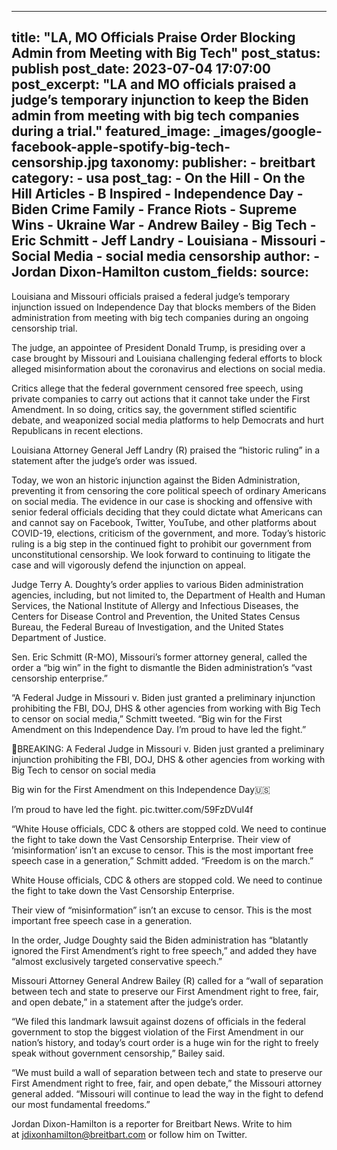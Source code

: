 
---
title: "LA, MO Officials Praise Order Blocking Admin from Meeting with Big Tech" 
post_status: publish
post_date: 2023-07-04 17:07:00 
post_excerpt: "LA and MO officials praised a judge’s temporary injunction to keep the Biden admin from meeting with big tech companies during a trial."
featured_image: _images/google-facebook-apple-spotify-big-tech-censorship.jpg 
taxonomy:
    publisher:
        - breitbart
    category:
        - usa 
    post_tag:
        - On the Hill
        - On the Hill Articles
        - B Inspired
        - Independence Day
        - Biden Crime Family
        - France Riots
        - Supreme Wins
        - Ukraine War
        - Andrew Bailey
        - Big Tech
        - Eric Schmitt
        - Jeff Landry
        - Louisiana
        - Missouri
        - Social Media
        - social media censorship
    author:
        - Jordan Dixon-Hamilton
custom_fields:
    source: 
---
Louisiana and Missouri officials praised a federal judge’s temporary injunction issued on Independence Day that blocks members of the Biden administration from meeting with big tech companies during an ongoing censorship trial.

The judge, an appointee of President Donald Trump, is presiding over a case brought by Missouri and Louisiana challenging federal efforts to block alleged misinformation about the coronavirus and elections on social media.

Critics allege that the federal government censored free speech, using private companies to carry out actions that it cannot take under the First Amendment. In so doing, critics say, the government stifled scientific debate, and weaponized social media platforms to help Democrats and hurt Republicans in recent elections.

Louisiana Attorney General Jeff Landry (R) praised the “historic ruling” in a statement after the judge’s order was issued.

Today, we won an historic injunction against the Biden Administration, preventing it from censoring the core political speech of ordinary Americans on social media. The evidence in our case is shocking and offensive with senior federal officials deciding that they could dictate what Americans can and cannot say on Facebook, Twitter, YouTube, and other platforms about COVID-19, elections, criticism of the government, and more. Today’s historic ruling is a big step in the continued fight to prohibit our government from unconstitutional censorship. We look forward to continuing to litigate the case and will vigorously defend the injunction on appeal.

Judge Terry A. Doughty’s order applies to various Biden administration agencies, including, but not limited to, the Department of Health and Human Services, the National Institute of Allergy and Infectious Diseases, the Centers for Disease Control and Prevention, the United States Census Bureau, the Federal Bureau of Investigation, and the United States Department of Justice.

Sen. Eric Schmitt (R-MO), Missouri’s former attorney general, called the order a “big win” in the fight to dismantle the Biden administration’s “vast censorship enterprise.”

“A Federal Judge in Missouri v. Biden just granted a preliminary injunction prohibiting the FBI, DOJ, DHS &amp; other agencies from working with Big Tech to censor on social media,” Schmitt tweeted. “Big win for the First Amendment on this Independence Day. I’m proud to have led the fight.”

🚨BREAKING: A Federal Judge in Missouri v. Biden just granted a preliminary injunction prohibiting the FBI, DOJ, DHS &amp; other agencies from working with Big Tech to censor on social media

Big win for the First Amendment on this Independence Day🇺🇸

I’m proud to have led the fight. pic.twitter.com&#x2F;59FzDVuI4f

“White House officials, CDC &amp; others are stopped cold. We need to continue the fight to take down the Vast Censorship Enterprise. Their view of ‘misinformation’ isn’t an excuse to censor. This is the most important free speech case in a generation,” Schmitt added. “Freedom is on the march.”

White House officials, CDC &amp; others are stopped cold. We need to continue the fight to take down the Vast Censorship Enterprise.

Their view of “misinformation” isn’t an excuse to censor.  This is the most important free speech case in a generation.

In the order, Judge Doughty said the Biden administration has “blatantly ignored the First Amendment’s right to free speech,” and added they have “almost exclusively targeted conservative speech.”

Missouri Attorney General Andrew Bailey (R) called for a “wall of separation between tech and state to preserve our First Amendment right to free, fair, and open debate,” in a statement after the judge’s order.

“We filed this landmark lawsuit against dozens of officials in the federal government to stop the biggest violation of the First Amendment in our nation’s history, and today’s court order is a huge win for the right to freely speak without government censorship,” Bailey said.

“We must build a wall of separation between tech and state to preserve our First Amendment right to free, fair, and open debate,” the Missouri attorney general added. “Missouri will continue to lead the way in the fight to defend our most fundamental freedoms.”

Jordan Dixon-Hamilton is a reporter for Breitbart News. Write to him at jdixonhamilton@breitbart.com or follow him on Twitter. 
